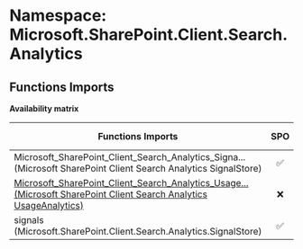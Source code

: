 # Namespace: Microsoft.SharePoint.Client.Search.Analytics

## Functions Imports

**Availability matrix**

Functions Imports | SPO | SP 2019 | SP 2016 | SP 2013
----------|:---:|:-------:|:-------:|:-------:
<span title="Microsoft_SharePoint_Client_Search_Analytics_SignalStore">Microsoft_SharePoint_Client_Search_Analytics_Signa...</span> (Microsoft SharePoint Client Search Analytics SignalStore) | ✅ | ✅ | ✅ | ❌
[<span title="Microsoft_SharePoint_Client_Search_Analytics_UsageAnalytics">Microsoft_SharePoint_Client_Search_Analytics_Usage...</span> (Microsoft SharePoint Client Search Analytics UsageAnalytics)](./Functions/Microsoft_SharePoint_Client_Search_Analytics_UsageAnalytics.md) | ❌ | ❌ | ❌ | ✅
signals (Microsoft.SharePoint.Client.Search.Analytics.SignalStore) | ✅ | ✅ | ✅ | ❌